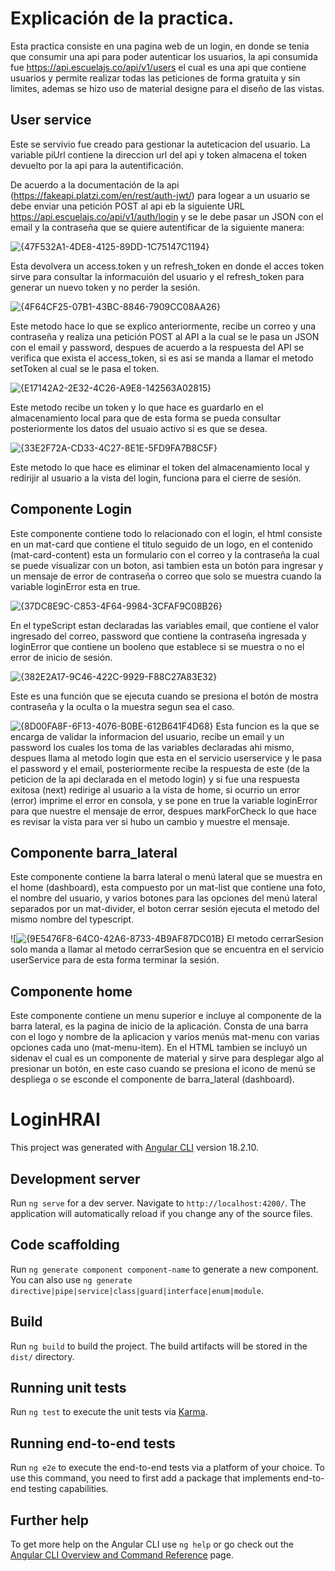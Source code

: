 # Explicación de la practica.

Esta practica consiste en una pagina web de un login, en donde se tenia que consumir una api para poder autenticar los usuarios, la api consumida fue https://api.escuelajs.co/api/v1/users el cual es una api que contiene usuarios y permite realizar todas las peticiones de forma gratuita y sin limites, ademas se hizo uso de material designe para el diseño de las vistas.

## User service

Este se servivio fue creado para gestionar la auteticacion del usuario. 
La variable piUrl contiene la direccion url del api y token almacena el token devuelto por la api para la autentificación.

De acuerdo a la documentación de la api (https://fakeapi.platzi.com/en/rest/auth-jwt/) para logear a un usuario se debe enviar una petición POST al api eb la siguiente URL https://api.escuelajs.co/api/v1/auth/login y se le debe pasar un JSON con el email y la contraseña que se quiere autentificar de la siguiente manera: 

![{47F532A1-4DE8-4125-89DD-1C75147C1194}](https://github.com/user-attachments/assets/4c84039a-7907-48d9-92e9-0611232b7ce6) 

Esta devolvera un access.token y un refresh_token en donde el acces token sirve para consultar la informacuión del usuario y el refresh_token para generar un nuevo token y no perder la sesión.

![{4F64CF25-07B1-43BC-8846-7909CC08AA26}](https://github.com/user-attachments/assets/9fe2e69b-d31e-4d69-a0f3-3dffd38abc22)

Este metodo hace lo que se explico anteriormente, recibe un correo y una contraseña y realiza una petición POST al API a la cual se le pasa un JSON con el email y password, despues de acuerdo a la respuesta del API se verifica que exista el access_token, si es asi se manda a llamar el metodo setToken al cual se le pasa el token.

![{E17142A2-2E32-4C26-A9E8-142563A02815}](https://github.com/user-attachments/assets/79e129a5-78c9-49f2-ab18-cf6e2413a582)

Este metodo recibe un token y lo que hace es guardarlo en el almacenamiento local para que de esta forma se pueda consultar posteriormente los datos del usuaio activo si es que se desea.


![{33E2F72A-CD33-4C27-8E1E-5FD9FA7B8C5F}](https://github.com/user-attachments/assets/9a025714-852e-45dc-ac05-4f434db127fe)

Este metodo lo que hace es eliminar el token del almacenamiento local y redirijir al usuario a la vista del login, funciona para el cierre de sesión.

## Componente Login

Este componente contiene todo lo relacionado con el login, el html consiste en un mat-card que contiene el titulo seguido de un logo, en el contenido (mat-card-content) esta un formulario con el correo y la contraseña la cual se puede visualizar con un boton, asi tambien esta un botón para ingresar y un mensaje de error de contraseña o correo que solo se muestra cuando la variable loginError esta en true.


![{37DC8E9C-C853-4F64-9984-3CFAF9C08B26}](https://github.com/user-attachments/assets/05409a4e-7cc2-4899-aa4a-e376a6fb4091)

En el typeScript estan declaradas las variables email, que contiene el valor ingresado del correo, password que contiene la contraseña ingresada y loginError que contiene un booleno que establece si se muestra o no el error de inicio de sesión.

![{382E2A17-9C46-422C-9929-F88C27A83E32}](https://github.com/user-attachments/assets/5ccd0a38-d481-470b-9f79-57c75a3e78a3)

Este es una función que se ejecuta cuando se presiona el botón de mostra contraseña y la oculta o la muestra segun sea el caso.

![{8D00FA8F-6F13-4076-B0BE-612B641F4D68}](https://github.com/user-attachments/assets/7a1dded3-7a4c-447a-90de-bc1eacd55258)
Esta funcion es la que se encarga de validar la informacion del usuario, recibe un email y un password los cuales los toma de las variables declaradas ahi mismo, despues llama al metodo login que esta en el servicio userservice y le pasa el password y el email, posteriormente recibe la respuesta de este (de la peticion de la api declarada en el metodo login) y si fue una respuesta exitosa (next) redirige al usuario a la vista de home, si ocurrio un error (error) imprime el error en consola, y se pone en true la variable loginError para que nuestre el mensaje de error, despues markForCheck lo que hace es revisar la vista para ver si hubo un cambio y muestre el mensaje.

## Componente barra_lateral
Este componente contiene la barra lateral o menú lateral que se muestra en el home (dashboard), esta compuesto por un mat-list que contiene una foto, el nombre del usuario, y varios botones para las opciones del menú lateral separados por un mat-divider, el boton cerrar sesión ejecuta el metodo del mismo nombre del typescript.

![![{9E5476F8-64C0-42A6-8733-4B9AF87DC01B}](https://github.com/user-attachments/assets/625c627b-0c30-41b7-a71f-6b7e3b1e561c)
El metodo cerrarSesion solo manda a llamar al metodo cerrarSesion que se encuentra en el servicio userService para de esta forma terminar la sesión.

## Componente home
Este componente contiene un menu superior e incluye al componente de la barra lateral, es la pagina de inicio de la aplicación. Consta de una barra con el logo y nombre de la aplicacion y varios menús mat-menu con varias opciones cada uno (mat-menu-item). En el HTML tambien se incluyó un sidenav el cual es un componente de material y sirve para desplegar algo al presionar un botón, en este caso cuando se presiona el icono de menú se despliega o se esconde el componente de barra_lateral (dashboard).





# LoginHRAI

This project was generated with [Angular CLI](https://github.com/angular/angular-cli) version 18.2.10.

## Development server

Run `ng serve` for a dev server. Navigate to `http://localhost:4200/`. The application will automatically reload if you change any of the source files.

## Code scaffolding

Run `ng generate component component-name` to generate a new component. You can also use `ng generate directive|pipe|service|class|guard|interface|enum|module`.

## Build

Run `ng build` to build the project. The build artifacts will be stored in the `dist/` directory.

## Running unit tests

Run `ng test` to execute the unit tests via [Karma](https://karma-runner.github.io).

## Running end-to-end tests

Run `ng e2e` to execute the end-to-end tests via a platform of your choice. To use this command, you need to first add a package that implements end-to-end testing capabilities.

## Further help

To get more help on the Angular CLI use `ng help` or go check out the [Angular CLI Overview and Command Reference](https://angular.dev/tools/cli) page.

